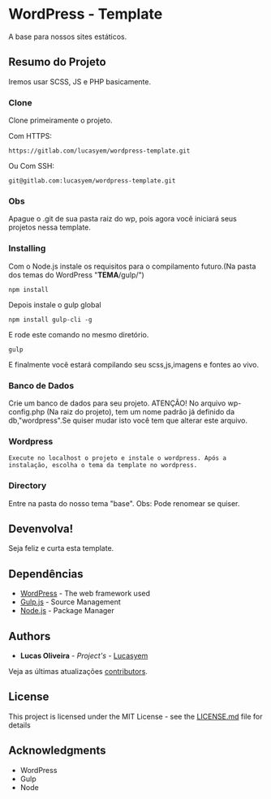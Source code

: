 # WordPress - Template

A base para nossos sites estáticos.

## Resumo do Projeto

Iremos usar SCSS, JS e PHP basicamente.

### Clone

Clone primeiramente o projeto.

Com HTTPS:
```
https://gitlab.com/lucasyem/wordpress-template.git
```
Ou Com SSH:
```
git@gitlab.com:lucasyem/wordpress-template.git
```

### Obs

Apague o .git de sua pasta raiz do wp, pois agora você iniciará seus projetos nessa template.

### Installing

Com o Node.js instale os requisitos para o compilamento futuro.(Na pasta dos temas do WordPress "**TEMA**/gulp/")

```
npm install
```

Depois instale o gulp global
```
npm install gulp-cli -g
```

E rode este comando no mesmo diretório.

```
gulp
```

E finalmente você estará compilando seu scss,js,imagens e fontes ao vivo.

### Banco de Dados

Crie um banco de dados para seu projeto.
ATENÇÃO! No arquivo wp-config.php (Na raiz do projeto), tem um nome padrão já definido da db,"wordpress".Se quiser mudar isto você tem que alterar este arquivo.

### Wordpress
    Execute no localhost o projeto e instale o wordpress. Após a instalação, escolha o tema da template no wordpress.
### Directory

Entre na pasta do nosso tema "base".
Obs: Pode renomear se quiser.

## Devenvolva!

Seja feliz e curta esta template.

## Dependências

* [WordPress](https://br.wordpress.com/) - The web framework used
* [Gulp.js](https://gulpjs.com/) - Source Management
* [Node.js](https://nodejs.org) - Package Manager

## Authors

* **Lucas Oliveira** - *Project's* - [Lucasyem](https://gitlab.com/lucasyem)

Veja as últimas atualizações [contributors](https://gitlab.com/lucasyem/wordpress-template/activity).

## License

This project is licensed under the MIT License - see the [LICENSE.md](LICENSE.md) file for details

## Acknowledgments

* WordPress
* Gulp
* Node
